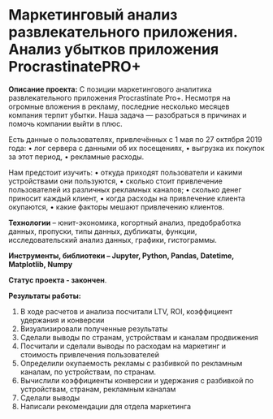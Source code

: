 # Маркетинговый анализ развлекательного приложения. Анализ убытков приложения ProcrastinatePRO+

**Описание проекта:** С позиции маркетингового аналитика развлекательного приложения Procrastinate Pro+. Несмотря на огромные вложения в рекламу, последние несколько месяцев компания терпит убытки. Наша задача — разобраться в причинах и помочь компании выйти в плюс.

Есть данные о пользователях, привлечённых с 1 мая по 27 октября 2019 года:
•	лог сервера с данными об их посещениях,
•	выгрузка их покупок за этот период,
•	рекламные расходы.

Нам предстоит изучить:
•	откуда приходят пользователи и какими устройствами они пользуются,
•	сколько стоит привлечение пользователей из различных рекламных каналов;
•	сколько денег приносит каждый клиент,
•	когда расходы на привлечение клиента окупаются,
•	какие факторы мешают привлечению клиентов.

**Технологии** – юнит-экономика, когортный анализ, предобработка данных, пропуски, типы данных, дубликаты, функции, исследовательский анализ данных, графики, гистограммы.

**Инструменты, библиотеки – Jupyter, Python, Pandas, Datetime, Matplotlib, Numpy**

**Cтатус проекта - закончен**.

**Результаты работы:**
1.	В ходе расчетов и анализа посчитали LTV, ROI, коэффициент удержания и конверсии
2.	Визуализировали полученные результаты
3.	Сделали выводы по странам, устройствам и каналам продвижения
4.	Посчитали и сделали выводы по расходам на маркетинг и стоимость привлечения пользователей
5.	Определили окупаемость рекламы с разбивкой по рекламным каналам, по устройствам, по странам.
6.	Вычислили коэффициенты конверсии и удержания с разбивкой по устройствам, странам, рекламным каналам
7.	Сделали выводы
8.	Написали рекомендации для отдела маркетинга
